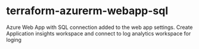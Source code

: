 # terraform-azurerm-webapp-sql
Azure Web App with SQL connection added to the web app settings. Create Application insights workspace and connect to log analytics workspace for loging
